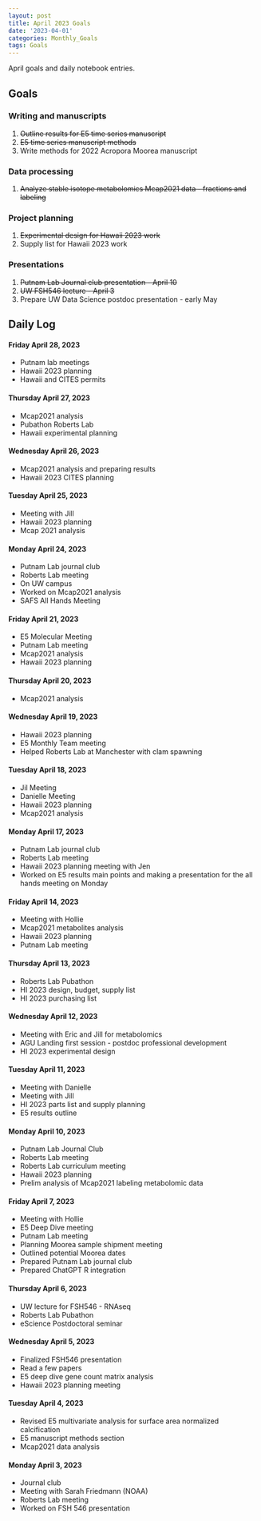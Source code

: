 ```yaml
---
layout: post
title: April 2023 Goals
date: '2023-04-01'
categories: Monthly_Goals
tags: Goals
---
```

April goals and daily notebook entries. 

## Goals  

### Writing and manuscripts 
              
1. ~~Outline results for E5 time series manuscript~~ 
2. ~~E5 time series manuscript methods~~  
3. Write methods for 2022 Acropora Moorea manuscript 

### Data processing  

1. ~~Analyze stable isotope metabolomics Mcap2021 data - fractions and labeling~~    

### Project planning 

1. ~~Experimental design for Hawaii 2023 work~~ 
2. Supply list for Hawaii 2023 work 

### Presentations

1. ~~Putnam Lab Journal club presentation - April 10~~
2. ~~UW FSH546 lecture - April 3~~ 
3. Prepare UW Data Science postdoc presentation - early May 

## **Daily Log**   

#### Friday April 28, 2023 

- Putnam lab meetings
- Hawaii 2023 planning
- Hawaii and CITES permits

#### Thursday April 27, 2023  

- Mcap2021 analysis 
- Pubathon Roberts Lab 
- Hawaii experimental planning

#### Wednesday April 26, 2023  

- Mcap2021 analysis and preparing results 
- Hawaii 2023 CITES planning 

#### Tuesday April 25, 2023  

- Meeting with Jill
- Hawaii 2023 planning 
- Mcap 2021 analysis 

#### Monday April 24, 2023  

- Putnam Lab journal club
- Roberts Lab meeting
- On UW campus
- Worked on Mcap2021 analysis 
- SAFS All Hands Meeting

#### Friday April 21, 2023  

- E5 Molecular Meeting
- Putnam Lab meeting 
- Mcap2021 analysis 
- Hawaii 2023 planning

#### Thursday April 20, 2023  

- Mcap2021 analysis 

#### Wednesday April 19, 2023  

- Hawaii 2023 planning 
- E5 Monthly Team meeting
- Helped Roberts Lab at Manchester with clam spawning

#### Tuesday April 18, 2023  

- Jil Meeting
- Danielle Meeting
- Hawaii 2023 planning 
- Mcap2021 analysis 

#### Monday April 17, 2023  

- Putnam Lab journal club 
- Roberts Lab meeting 
- Hawaii 2023 planning meeting with Jen 
- Worked on E5 results main points and making a presentation for the all hands meeting on Monday

#### Friday April 14, 2023  

- Meeting with Hollie
- Mcap2021 metabolites analysis 
- Hawaii 2023 planning
- Putnam Lab meeting

#### Thursday April 13, 2023  

- Roberts Lab Pubathon
- HI 2023 design, budget, supply list 
- HI 2023 purchasing list 

#### Wednesday April 12, 2023  

- Meeting with Eric and Jill for metabolomics
- AGU Landing first session - postdoc professional development
- HI 2023 experimental design

#### Tuesday April 11, 2023  

- Meeting with Danielle
- Meeting with Jill 
- HI 2023 parts list and supply planning
- E5 results outline 

#### Monday April 10, 2023  

- Putnam Lab Journal Club
- Roberts Lab meeting
- Roberts Lab curriculum meeting 
- Hawaii 2023 planning 
- Prelim analysis of Mcap2021 labeling metabolomic data 

#### Friday April 7, 2023  

- Meeting with Hollie
- E5 Deep Dive meeting 
- Putnam Lab meeting 
- Planning Moorea sample shipment meeting 
- Outlined potential Moorea dates
- Prepared Putnam Lab journal club
- Prepared ChatGPT R integration 

#### Thursday April 6, 2023  

- UW lecture for FSH546 - RNAseq
- Roberts Lab Pubathon 
- eScience Postdoctoral seminar 

#### Wednesday April 5, 2023  

- Finalized FSH546 presentation
- Read a few papers
- E5 deep dive gene count matrix analysis
- Hawaii 2023 planning meeting 

#### Tuesday April 4, 2023  

- Revised E5 multivariate analysis for surface area normalized calcification
- E5 manuscript methods section
- Mcap2021 data analysis 

#### Monday April 3, 2023  

- Journal club
- Meeting with Sarah Friedmann (NOAA)
- Roberts Lab meeting
- Worked on FSH 546 presentation